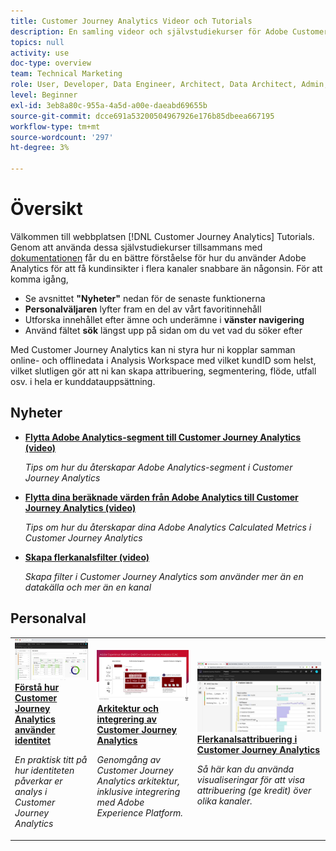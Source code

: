 ```yaml
---
title: Customer Journey Analytics Videor och Tutorials
description: En samling videor och självstudiekurser för Adobe Customer Journey Analytics.
topics: null
activity: use
doc-type: overview
team: Technical Marketing
role: User, Developer, Data Engineer, Architect, Data Architect, Admin, Leader
level: Beginner
exl-id: 3eb8a80c-955a-4a5d-a00e-daeabd69655b
source-git-commit: dcce691a53200504967926e176b85dbeea667195
workflow-type: tm+mt
source-wordcount: '297'
ht-degree: 3%

---
```


# Översikt

Välkommen till webbplatsen [!DNL Customer Journey Analytics] Tutorials.  Genom att använda dessa självstudiekurser tillsammans med [dokumentationen](https://docs.adobe.com/content/help/en/analytics-platform/using/cja-landing.html) får du en bättre förståelse för hur du använder Adobe Analytics för att få kundinsikter i flera kanaler snabbare än någonsin.  För att komma igång,

* Se avsnittet **&quot;Nyheter&quot;** nedan för de senaste funktionerna
* **Personalväljaren** lyfter fram en del av vårt favoritinnehåll
* Utforska innehållet efter ämne och underämne i **vänster navigering**
* Använd fältet **sök** längst upp på sidan om du vet vad du söker efter

Med Customer Journey Analytics kan ni styra hur ni kopplar samman online- och offlinedata i Analysis Workspace med vilket kundID som helst, vilket slutligen gör att ni kan skapa attribuering, segmentering, flöde, utfall osv. i hela er kunddatauppsättning.

## Nyheter

* **[Flytta Adobe Analytics-segment till Customer Journey Analytics (video)](/help/moving-adobe-analytics-segments-to-customer-journey-analytics.md)**

   *Tips om hur du återskapar Adobe Analytics-segment i Customer Journey Analytics*

* **[Flytta dina beräknade värden från Adobe Analytics till Customer Journey Analytics (video)](/help/moving-your-calculated-metrics-from-adobe-analytics-to-customer-journey-analytics.md)**

   *Tips om hur du återskapar dina Adobe Analytics Calculated Metrics i Customer Journey Analytics*

* **[Skapa flerkanalsfilter (video)](/help/creating-cross-channel-filters-in-customer-journey-analytics.md)**

   *Skapa filter i Customer Journey Analytics som använder mer än en datakälla och mer än en kanal*

## Personalval

<table>
<tr>
  <td>
    <a href="/help/understanding-how-customer-journey-analytics-uses-identity.md">
      <img alt="Förstå hur CJA använder identitet" src="assets/30750.jpg" />
    </a>
    <div>
      <a href="/help/understanding-how-customer-journey-analytics-uses-identity.md">
    <strong>Förstå hur Customer Journey Analytics använder identitet</strong>
    </a>
    </div>
    <p>
    <em>En praktisk titt på hur identiteten påverkar er analys i Customer Journey Analytics</em>
    <p>
  </td>
   <td>
    <a href="/help/architecture-and-integrations-of-cja.md">
      <img alt="Arkitektur och integrering av Customer Journey Analytics" src="assets/32483.jpg" />
    </a>
    <div>
      <a href="/help/architecture-and-integrations-of-cja.md">
    <strong>Arkitektur och integrering av Customer Journey Analytics</strong>
    </a>
    </div>
    <p>
    <em>Genomgång av Customer Journey Analytics arkitektur, inklusive integrering med Adobe Experience Platform.</em>
    <p>
  </td>
  <td>
    <a href="/help/cross-channel-attribution-in-customer-journey-analytics.md">
      <img alt="Flerkanalsattribuering i Customer Journey Analytics" src="assets/31772.jpg" />
    </a>
    <div>
      <a href="/help/cross-channel-attribution-in-customer-journey-analytics.md">
    <strong>Flerkanalsattribuering i Customer Journey Analytics</strong>
    </a>
    </div>
    <p>
    <em>Så här kan du använda visualiseringar för att visa attribuering (ge kredit) över olika kanaler.</em>
    <p>
  </td>
</tr>
</table>
